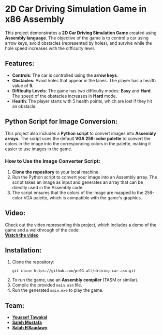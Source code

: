 ﻿# 2D Car Driving Simulation Game in x86 Assembly

This project demonstrates a **2D Car Driving Simulation Game** created using **Assembly language**. The objective of the game is to control a car using arrow keys, avoid obstacles (represented by holes), and survive while the hole speed increases with the difficulty level.

## Features:

- **Controls**: The car is controlled using the **arrow keys**.
- **Obstacles**: Avoid holes that appear in the lanes. The player has a health value of **5**.
- **Difficulty Levels**: The game has two difficulty modes: **Easy** and **Hard**. The speed of the obstacles increases in **Hard** mode.
- **Health**: The player starts with 5 health points, which are lost if they hit an obstacle.

## Python Script for Image Conversion:

This project also includes a **Python script** to convert images into **Assembly arrays**. The script uses the default **VGA 256-color palette** to convert the colors in the image into the corresponding colors in the palette, making it easier to use images in the game.

### How to Use the Image Converter Script:

1. **Clone the repository** to your local machine.
2. Run the Python script to convert your image into an Assembly array. The script takes an image as input and generates an array that can be directly used in the Assembly code.
3. The script ensures that the colors of the image are mapped to the 256-color VGA palette, which is compatible with the game's graphics.

## Video:

Check out the video representing this project, which includes a demo of the game and a walkthrough of the code:  
**[Watch the video](https://youtu.be/NkLQzTs90e4)**

## Installation:

1. Clone the repository:
   ```
   git clone https://github.com/pr0G-alt/driving-car-asm.git
   ```
2. To run the game, use an **Assembly compiler** (TASM or similar).
3. Compile the provided `main.asm` file.
4. Run the generated `main.exe` to play the game.

## Team:

- **[Youssef Tawakal](https://www.linkedin.com/in/yousseftawakal/)**
- **[Saleh Mostafa](https://www.linkedin.com/in/saleh-mostafa-286606263/)**
- **[Salah ElSaadawy](https://www.linkedin.com/in/salah-tamer/)**
